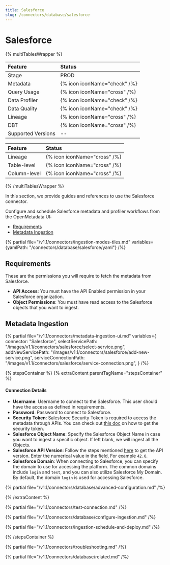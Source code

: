 ```yaml
---
title: Salesforce
slug: /connectors/database/salesforce
---
```


# Salesforce


{% multiTablesWrapper %}

| Feature            | Status                       |
|:-------------------|:-----------------------------|
| Stage              | PROD                         |
| Metadata           | {% icon iconName="check" /%} |
| Query Usage        | {% icon iconName="cross" /%} |
| Data Profiler      | {% icon iconName="check" /%} |
| Data Quality       | {% icon iconName="check" /%} |
| Lineage            | {% icon iconName="cross" /%} |
| DBT                | {% icon iconName="cross" /%} |
| Supported Versions | --                           |

| Feature      | Status                       |
|:-------------|:-----------------------------|
| Lineage      | {% icon iconName="cross" /%} |
| Table-level  | {% icon iconName="cross" /%} |
| Column-level | {% icon iconName="cross" /%} |

{% /multiTablesWrapper %}


In this section, we provide guides and references to use the Salesforce connector.

Configure and schedule Salesforce metadata and profiler workflows from the OpenMetadata UI:

- [Requirements](#requirements)
- [Metadata Ingestion](#metadata-ingestion)

{% partial file="/v1.1/connectors/ingestion-modes-tiles.md" variables={yamlPath: "/connectors/database/salesforce/yaml"} /%}

## Requirements

These are the permissions you will require to fetch the metadata from Salesforce.

- **API Access**: You must have the API Enabled permission in your Salesforce organization.
- **Object Permissions**: You must have read access to the Salesforce objects that you want to ingest.

## Metadata Ingestion

{% partial 
  file="/v1.1/connectors/metadata-ingestion-ui.md" 
  variables={
    connector: "Salesforce", 
    selectServicePath: "/images/v1.1/connectors/salesforce/select-service.png",
    addNewServicePath: "/images/v1.1/connectors/salesforce/add-new-service.png",
    serviceConnectionPath: "/images/v1.1/connectors/salesforce/service-connection.png",
} 
/%}

{% stepsContainer %}
{% extraContent parentTagName="stepsContainer" %}

#### Connection Details

- **Username**: Username to connect to the Salesforce. This user should have the access as defined in requirements.
- **Password**: Password to connect to Salesforce.
- **Security Token**: Salesforce Security Token is required to access the metadata through APIs. You can check out [this doc](https://help.salesforce.com/s/articleView?id=sf.user_security_token.htm&type=5) on how to get the security token.
- **Salesforce Object Name**: Specify the Salesforce Object Name in case you want to ingest a specific object.  If left blank, we will ingest all the Objects.
- **Salesforce API Version**: Follow the steps mentioned [here](https://help.salesforce.com/s/articleView?id=000386929&type=1) to get the API version. Enter the numerical value in the field, For example `42.0`.
- **Salesforce Domain**: When connecting to Salesforce, you can specify the domain to use for accessing the platform. The common domains include `login` and `test`, and you can also utilize Salesforce My Domain.
By default, the domain `login` is used for accessing Salesforce.

{% partial file="/v1.1/connectors/database/advanced-configuration.md" /%}

{% /extraContent %}

{% partial file="/v1.1/connectors/test-connection.md" /%}

{% partial file="/v1.1/connectors/database/configure-ingestion.md" /%}

{% partial file="/v1.1/connectors/ingestion-schedule-and-deploy.md" /%}

{% /stepsContainer %}

{% partial file="/v1.1/connectors/troubleshooting.md" /%}

{% partial file="/v1.1/connectors/database/related.md" /%}
